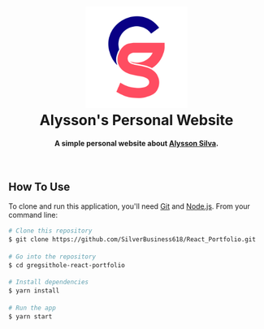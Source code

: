 <h1 align="center">
  <br>
  <a href="http://gregsithole.com">
  <img src="./src/assets/light-logo.svg" alt="GregSithole" width="200"></a>
  <br>
  Alysson's Personal Website
  <br>
</h1>

<h4 align="center">A simple personal website about <a href="http://alyssonmedeiros.vercel.app" target="_blank">Alysson Silva</a>.</h4>

<br>

## How To Use

To clone and run this application, you'll need [Git](https://git-scm.com) and [Node.js](https://nodejs.org/en/download/). From your command line:

```bash
# Clone this repository
$ git clone https://github.com/SilverBusiness618/React_Portfolio.git

# Go into the repository
$ cd gregsithole-react-portfolio

# Install dependencies
$ yarn install

# Run the app
$ yarn start
```

<!-- ## Credits

This website uses the following open source packages:

- [Node.js](https://nodejs.org/)

## Related

[markdownify-web](https://github.com/amitmerchant1990/markdownify-web) - Web version of Markdownify

## Support -->

<!-- <a href="https://www.buymeacoffee.com/5Zn8Xh3l9" target="_blank"><img src="https://www.buymeacoffee.com/assets/img/custom_images/purple_img.png" alt="Buy Me A Coffee" style="height: 41px !important;width: 174px !important;box-shadow: 0px 3px 2px 0px rgba(190, 190, 190, 0.5) !important;-webkit-box-shadow: 0px 3px 2px 0px rgba(190, 190, 190, 0.5) !important;" ></a> -->

<!-- <p>Or</p>

<a href="https://www.patreon.com/amitmerchant">
	<img src="https://c5.patreon.com/external/logo/become_a_patron_button@2x.png" width="160">
</a> -->

<!-- ## You may also like...

- [Pomolectron](https://github.com/amitmerchant1990/pomolectron) - A pomodoro app
- [Correo](https://github.com/amitmerchant1990/correo) - A menubar/taskbar Gmail App for Windows and macOS

## License

MIT

---

> [amitmerchant.com](https://www.amitmerchant.com) &nbsp;&middot;&nbsp;
> GitHub [@amitmerchant1990](https://github.com/amitmerchant1990) &nbsp;&middot;&nbsp;
> Twitter [@amit_merchant](https://twitter.com/amit_merchant) -->
